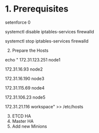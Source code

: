# 1.  Prerequisites

setenforce 0

systemctl disable iptables-services firewalld

systemctl stop iptables-services firewalld

2. Prepare the Hosts

echo "
172.31.123.251 node1

172.31.16.93 node2

172.31.16.190 node3

172.31.115.69 node4

172.31.106.23 node5

172.31.21.116 workspace" >> /etc/hosts

3. ETCD HA
4. Master HA
5. Add new Minions
